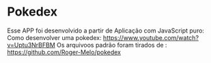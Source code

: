 # Pokedex
Esse APP foi desenvolvido a partir de Aplicação com JavaScript puro: Como desenvolver uma pokedex:
  https://www.youtube.com/watch?v=Uptu3NrBFBM
Os arquivoos padrão foram tirados de :
  https://github.com/Roger-Melo/pokedex
